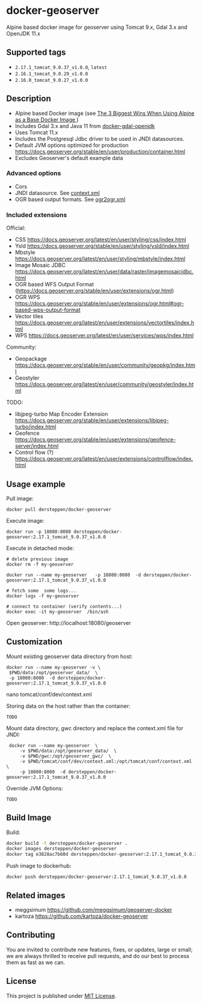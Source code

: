 # docker-geoserver

Alpine based docker image for geoserver using Tomcat 9.x,  Gdal 3.x and OpenJDK  11.x


## Supported tags

* `2.17.1_tomcat_9.0.37_v1.0.0`,  `latest`
* `2.16.1_tomcat_9.0.29_v1.0.0`
* `2.16.0_tomcat_9.0.27_v1.0.0`

## Description

* Alpine based Docker image (see    [The 3 Biggest Wins When Using Alpine as a Base Docker Image ](https://nickjanetakis.com/blog/the-3-biggest-wins-when-using-alpine-as-a-base-docker-image)   )
* Includes Gdal 3.x and Java 11 from [docker-gdal-openjdk](https://github.com/dersteppenwolf/docker-gdal-openjdk)  
* Uses Tomcat 11.x
* Includes the Postgresql Jdbc driver to be used in JNDI datasources.
* Default JVM options optimized for production https://docs.geoserver.org/stable/en/user/production/container.html
* Excludes Geoserver's default example data

### Advanced options

* Cors
* JNDI datasource. See  [context.xml](tomcat/conf/dev/context.xml)    
* OGR based output formats.  See    [ogr2ogr.xml](ogr2ogr.xml )

### Included extensions

Official: 

* CSS https://docs.geoserver.org/latest/en/user/styling/css/index.html
* Ysld https://docs.geoserver.org/stable/en/user/styling/ysld/index.html
* Mbstyle  https://docs.geoserver.org/latest/en/user/styling/mbstyle/index.html
* Image Mosaic JDBC https://docs.geoserver.org/latest/en/user/data/raster/imagemosaicjdbc.html
* OGR based WFS Output Format (https://docs.geoserver.org/stable/en/user/extensions/ogr.html)
* OGR WPS https://docs.geoserver.org/stable/en/user/extensions/ogr.html#ogr-based-wps-output-format
* Vector tiles https://docs.geoserver.org/latest/en/user/extensions/vectortiles/index.html
* WPS https://docs.geoserver.org/latest/en/user/services/wps/index.html



Community:

* Geopackage  https://docs.geoserver.org/stable/en/user/community/geopkg/index.html
* Geostyler  https://docs.geoserver.org/latest/en/user/community/geostyler/index.html


TODO:

* libjpeg-turbo Map Encoder Extension https://docs.geoserver.org/stable/en/user/extensions/libjpeg-turbo/index.html
* Geofence https://docs.geoserver.org/stable/en/user/extensions/geofence-server/index.html
* Control flow (?) https://docs.geoserver.org/latest/en/user/extensions/controlflow/index.html




## Usage example

Pull image:

    docker pull dersteppen/docker-geoserver

Execute image:

    docker run -p 18080:8080 dersteppen/docker-geoserver:2.17.1_tomcat_9.0.37_v1.0.0

Execute in detached mode:

    # delete previous image
    docker rm -f my-geoserver

    docker run --name my-geoserver   -p 18080:8080  -d dersteppen/docker-geoserver:2.17.1_tomcat_9.0.37_v1.0.0

    # fetch some  some logs...
    docker logs -f my-geoserver 

    # connect to container (verify contents...)
    docker exec -it my-geoserver  /bin/ash

Open geoserver: http://localhost:18080/geoserver

## Customization

Mount existing geoserver data directory from host: 

    docker run --name my-geoserver -v \
	 $PWD/data:/opt/geoserver_data/  \
	 -p 18080:8080  -d dersteppen/docker-geoserver:2.17.1_tomcat_9.0.37_v1.0.0

nano tomcat/conf/dev/context.xml 



Storing data on the host rather than the container:

    TODO

Mount data directory, gwc directory  and replace the  context.xml file  for JNDI:

     docker run --name my-geoserver  \
	     -v $PWD/data:/opt/geoserver_data/  \
         -v $PWD/gwc:/opt/geoserver_gwc/  \
         -v $PWD/tomcat/conf/dev/context.xml:/opt/tomcat/conf/context.xml  \
	     -p 18080:8080  -d dersteppen/docker-geoserver:2.17.1_tomcat_9.0.37_v1.0.0


Override JVM Options:

    TODO



## Build Image

Build:

```bash
docker build -t dersteppen/docker-geoserver .
docker images dersteppen/docker-geoserver
docker tag e3828ac7b60d dersteppen/docker-geoserver:2.17.1_tomcat_9.0.37_v1.0.0
```

Push image to dockerhub:

    docker push dersteppen/docker-geoserver:2.17.1_tomcat_9.0.37_v1.0.0

## Related images

* meggsimum https://github.com/meggsimum/geoserver-docker 
* kartoza https://github.com/kartoza/docker-geoserver


## Contributing

You are invited to contribute new features, fixes, or updates, large or small; we are always thrilled to receive pull requests, and do our best to process them as fast as we can.

## License

This project is published under [MIT License](LICENSE).
